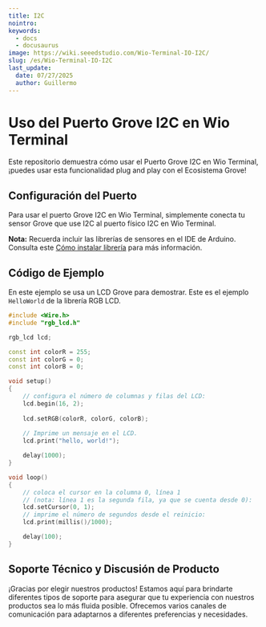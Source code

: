 ```yaml
---
title: I2C
nointro:
keywords:
  - docs
  - docusaurus
image: https://wiki.seeedstudio.com/Wio-Terminal-IO-I2C/
slug: /es/Wio-Terminal-IO-I2C
last_update:
  date: 07/27/2025
  author: Guillermo
---
```

# Uso del Puerto Grove I2C en Wio Terminal

Este repositorio demuestra cómo usar el Puerto Grove I2C en Wio Terminal, ¡puedes usar esta funcionalidad plug and play con el Ecosistema Grove!

## Configuración del Puerto

Para usar el puerto Grove I2C en Wio Terminal, simplemente conecta tu sensor Grove que use I2C al puerto físico I2C en Wio Terminal.

**Nota:** Recuerda incluir las librerías de sensores en el IDE de Arduino. Consulta este [Cómo instalar librería](https://wiki.seeedstudio.com/How_to_install_Arduino_Library/) para más información.

## Código de Ejemplo

En este ejemplo se usa un LCD Grove para demostrar. Este es el ejemplo `HelloWorld` de la librería RGB LCD.

```cpp
#include <Wire.h>
#include "rgb_lcd.h"

rgb_lcd lcd;

const int colorR = 255;
const int colorG = 0;
const int colorB = 0;

void setup()
{
    // configura el número de columnas y filas del LCD:
    lcd.begin(16, 2);
    
    lcd.setRGB(colorR, colorG, colorB);
    
    // Imprime un mensaje en el LCD.
    lcd.print("hello, world!");

    delay(1000);
}

void loop() 
{
    // coloca el cursor en la columna 0, línea 1
    // (nota: línea 1 es la segunda fila, ya que se cuenta desde 0):
    lcd.setCursor(0, 1);
    // imprime el número de segundos desde el reinicio:
    lcd.print(millis()/1000);

    delay(100);
}
```

## Soporte Técnico y Discusión de Producto

¡Gracias por elegir nuestros productos! Estamos aquí para brindarte diferentes tipos de soporte para asegurar que tu experiencia con nuestros productos sea lo más fluida posible. Ofrecemos varios canales de comunicación para adaptarnos a diferentes preferencias y necesidades.

<div class="button_tech_support_container">
<a href="https://forum.seeedstudio.com/" class="button_forum"></a> 
<a href="https://www.seeedstudio.com/contacts" class="button_email"></a>
</div>

<div class="button_tech_support_container">
<a href="https://discord.gg/eWkprNDMU7" class="button_discord"></a> 
<a href="https://github.com/Seeed-Studio/wiki-documents/discussions/69" class="button_discussion"></a>
</div>
